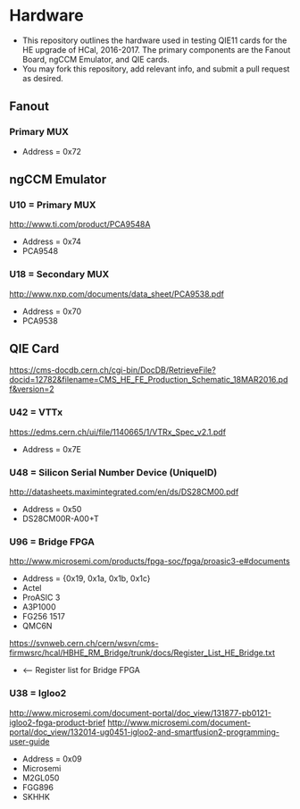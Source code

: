 # Hardware
* This repository outlines the hardware used in testing QIE11 cards for the HE upgrade of HCal, 2016-2017. The primary components are the Fanout Board, ngCCM Emulator, and QIE cards.
* You may fork this repository, add relevant info, and submit a pull request as desired.

## Fanout

### Primary MUX
* Address = 0x72

## ngCCM Emulator

### U10 = Primary MUX
http://www.ti.com/product/PCA9548A
* Address = 0x74
* PCA9548

### U18 = Secondary MUX
http://www.nxp.com/documents/data_sheet/PCA9538.pdf
* Address = 0x70
* PCA9538

## QIE Card
https://cms-docdb.cern.ch/cgi-bin/DocDB/RetrieveFile?docid=12782&filename=CMS_HE_FE_Production_Schematic_18MAR2016.pdf&version=2

### U42 = VTTx
https://edms.cern.ch/ui/file/1140665/1/VTRx_Spec_v2.1.pdf
* Address = 0x7E

### U48 = Silicon Serial Number Device (UniqueID)
http://datasheets.maximintegrated.com/en/ds/DS28CM00.pdf
* Address = 0x50
* DS28CM00R-A00+T

### U96 = Bridge FPGA
http://www.microsemi.com/products/fpga-soc/fpga/proasic3-e#documents
* Address = {0x19, 0x1a, 0x1b, 0x1c}
* Actel
* ProASIC 3
* A3P1000
* FG256 1517
* QMC6N

https://svnweb.cern.ch/cern/wsvn/cms-firmwsrc/hcal/HBHE_RM_Bridge/trunk/docs/Register_List_HE_Bridge.txt
* <-- Register list for Bridge FPGA

### U38 = Igloo2
http://www.microsemi.com/document-portal/doc_view/131877-pb0121-igloo2-fpga-product-brief
http://www.microsemi.com/document-portal/doc_view/132014-ug0451-igloo2-and-smartfusion2-programming-user-guide
* Address = 0x09
* Microsemi
* M2GL050
* FGG896
* SKHHK

